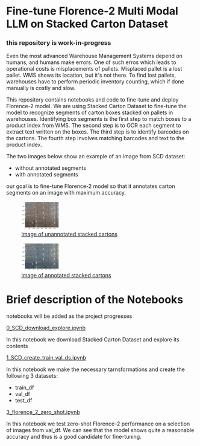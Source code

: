 # Fine-tune Florence-2 Multi Modal LLM on Stacked Carton Dataset
### this repository is work-in-progress  

Even the most advanced Warehouse Management Systems depend on humans, and humans make errors. One of such erros which leads to operational costs is misplacements of pallets. Misplaced pallet is a lost pallet. WMS shows its location, but it's not there. To find lost pallets, warehouses  have to perform periodic inventory counting, which if done manually is costly and slow.  

This repository contains notebooks and code to fine-tune and deploy Florence-2 model. We are using Stacked Carton Dataset to fine-tune the model to recognize segments of carton boxes stacked on pallets in warehouses. Identifying box segments is the first step to match boxes to a product index from WMS. The second step is to OCR each segment to extract text written on the boxes. The third step is to identify barcodes on the cartons. The fourth step involves matching barcodes and text to the product index.  

The two images below show an example of an image from SCD dataset: 
* without annotated segments
* with annotated segments

our goal is to fine-tune Florence-2 model so that it annotates carton segments on an image with maximum accuracy.  


<p align="center">
    <a href="https://github.com/aguille-vert/florence-2-scd/blob/main/images/carton_00.png" target="_blank">
        <figure>
            <img src="https://github.com/aguille-vert/florence-2-scd/blob/main/images/carton_00.png" alt="Example of unlabeled image of stacked cartons" width="100"/>
            <figcaption>Image of unannotated stacked cartons</figcaption>
        </figure>
    </a>
</p>

<p align="center">
    <a href="https://github.com/aguille-vert/florence-2-scd/blob/main/images/carton_01.png" target="_blank">
        <figure>
            <img src="https://github.com/aguille-vert/florence-2-scd/blob/main/images/carton_01.png" alt="Example of labeled image of stacked cartons" width="100"/>
            <figcaption>Image of annotated stacked cartons</figcaption>
        </figure>
    </a>
</p>


# Brief description of the Notebooks
notebooks will be added as the project progresses

[0_SCD_download_explore.ipynb](https://github.com/aguille-vert/florence-2-scd/blob/main/notebooks/0_SCD_download_explore.ipynb)  

In this notebook we download Stacked Carton Dataset and explore its contents 


[1_SCD_create_train_val_ds.ipynb](https://github.com/aguille-vert/florence-2-scd/blob/main/notebooks/1_SCD_create_train_val_ds.ipynb)  

In this notebook we make the necessary tarnsformations and create the following 3 datasets:
* train_df
* val_df
* test_df  

[3_florence_2_zero_shot.ipynb](https://github.com/aguille-vert/florence-2-scd/blob/main/notebooks/3_florence_2_zero_shot.ipynb)  

In this notebook we test zero-shot Florence-2 performance on a selection of images from val_df. We can see that the model shows quite a reasonable accuracy and thus is a good candidate for fine-tuning.